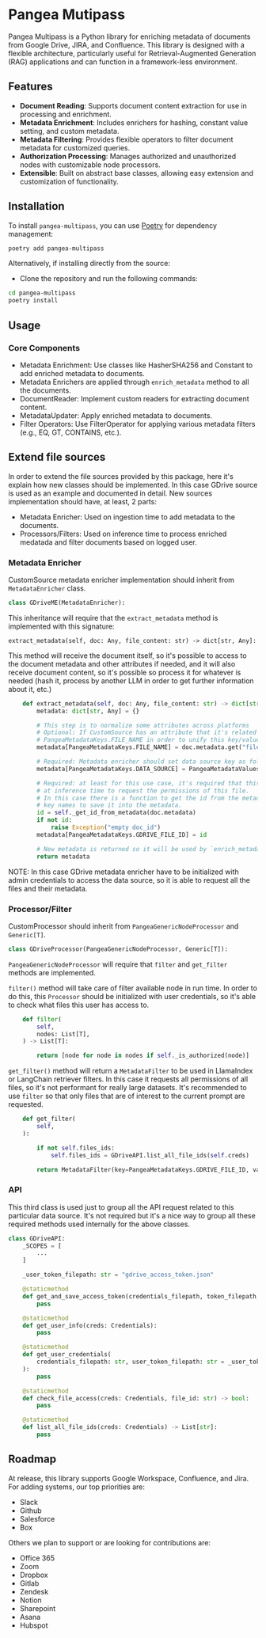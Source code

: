 # Pangea Mutipass

Pangea Multipass is a Python library for enriching metadata of documents from Google Drive, JIRA, and Confluence. This library is designed with a flexible architecture, particularly useful for Retrieval-Augmented Generation (RAG) applications and can function in a framework-less environment.

## Features

- **Document Reading**: Supports document content extraction for use in processing and enrichment.
- **Metadata Enrichment**: Includes enrichers for hashing, constant value setting, and custom metadata.
- **Metadata Filtering**: Provides flexible operators to filter document metadata for customized queries.
- **Authorization Processing**: Manages authorized and unauthorized nodes with customizable node processors.
- **Extensible**: Built on abstract base classes, allowing easy extension and customization of functionality.

## Installation

To install `pangea-multipass`, you can use [Poetry](https://python-poetry.org/) for dependency management:

```bash
poetry add pangea-multipass
```

Alternatively, if installing directly from the source:
- Clone the repository and run the following commands:

```bash
cd pangea-multipass
poetry install
```

## Usage
### Core Components

- Metadata Enrichment: Use classes like HasherSHA256 and Constant to add enriched metadata to documents. 
- Metadata Enrichers are applied through `enrich_metadata` method to all the documents.
- DocumentReader: Implement custom readers for extracting document content.
- MetadataUpdater: Apply enriched metadata to documents.
- Filter Operators: Use FilterOperator for applying various metadata filters (e.g., EQ, GT, CONTAINS, etc.).


## Extend file sources

In order to extend the file sources provided by this package, here it's explain how new classes should be implemented. In this case GDrive source is used as an example and documented in detail.
New sources implementation should have, at least, 2 parts:
- Metadata Enricher: Used on ingestion time to add metadata to the documents.
- Processors/Filters: Used on inference time to process enriched medatada and filter documents based on logged user. 

### Metadata Enricher

CustomSource metadata enricher implementation should inherit from `MetadataEnricher` class.

```python
class GDriveME(MetadataEnricher):
```

This inheritance will require that the `extract_metadata` method is implemented with this signature:

```
extract_metadata(self, doc: Any, file_content: str) -> dict[str, Any]:
```

This method will receive the document itself, so it's possible to access to the document metadata and other attributes if needed, and it will also receive document content, so it's possible so process it for whatever is needed (hash it, process by another LLM in order to get further information about it, etc.)

```python
    def extract_metadata(self, doc: Any, file_content: str) -> dict[str, Any]:
        metadata: dict[str, Any] = {}

        # This step is to normalize some attributes across platforms
        # Optional: If CustomSource has an attribute that it's related to the file name, title, etc. It would be nice to copy it to 
        # PangeaMetadataKeys.FILE_NAME in order to unify this key/value.
        metadata[PangeaMetadataKeys.FILE_NAME] = doc.metadata.get("file name", "")

        # Required: Metadata enricher should set data source key as follow
        metadata[PangeaMetadataKeys.DATA_SOURCE] = PangeaMetadataValues.DATA_SOURCE_GDRIVE

        # Required: at least for this use case, it's required that this metadata enricher set the file id, so it will be used
        # at inference time to request the permissions of this file.
        # In this case there is a function to get the id from the metadata due to each source LangChain/LlamaIndex use different
        # key names to save it into the metadata.
        id = self._get_id_from_metadata(doc.metadata)
        if not id:
            raise Exception("empty doc_id")
        metadata[PangeaMetadataKeys.GDRIVE_FILE_ID] = id

        # New metadata is returned so it will be used by `enrich_metadata` method implemented in core package
        return metadata
```

NOTE: In this case GDrive metadata enricher have to be initialized with admin credentials to access the data source, so it is able to request all the files and their metadata.

### Processor/Filter

CustomProcessor should inherit from `PangeaGenericNodeProcessor` and `Generic[T]`. 

```python
class GDriveProcessor(PangeaGenericNodeProcessor, Generic[T]):
```

`PangeaGenericNodeProcessor` will require that `filter` and `get_filter` methods are implemented.

`filter()` method will take care of filter available node in run time. In order to do this, this `Processor` should be initialized with user credentials, so it's able to check what files this user has access to. 

```python
    def filter(
        self,
        nodes: List[T],
    ) -> List[T]:

        return [node for node in nodes if self._is_authorized(node)]
```

`get_filter()` method will return a `MetadataFilter` to be used in LlamaIndex or LangChain retriever filters. In this case it requests all permissions of all files, so it's not performant for really large datasets. It's recommended to use `filter` so that only files that are of interest to the current prompt are requested.

```python
    def get_filter(
        self,
    ):

        if not self.files_ids:
            self.files_ids = GDriveAPI.list_all_file_ids(self.creds)

        return MetadataFilter(key=PangeaMetadataKeys.GDRIVE_FILE_ID, value=self.files_ids, operator=FilterOperator.IN)
```

### API 

This third class is used just to group all the API request related to this particular data source. It's not required but it's a nice way to group all these required methods used internally for the above classes. 

```python
class GDriveAPI:
    _SCOPES = [
        ...
    ]

    _user_token_filepath: str = "gdrive_access_token.json"

    @staticmethod
    def get_and_save_access_token(credentials_filepath, token_filepath, scopes):
        pass

    @staticmethod
    def get_user_info(creds: Credentials):
        pass

    @staticmethod
    def get_user_credentials(
        credentials_filepath: str, user_token_filepath: str = _user_token_filepath, scopes=_SCOPES
    ):
        pass

    @staticmethod
    def check_file_access(creds: Credentials, file_id: str) -> bool:
        pass

    @staticmethod
    def list_all_file_ids(creds: Credentials) -> List[str]:
        pass
```


## Roadmap

At release, this library supports Google Workspace, Confluence, and Jira. For adding systems, our top priorities are:

- Slack
- Github
- Salesforce
- Box

Others we plan to support or are looking for contributions are:

- Office 365
- Zoom
- Dropbox
- Gitlab
- Zendesk
- Notion
- Sharepoint
- Asana
- Hubspot
